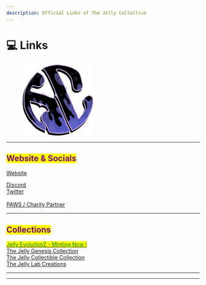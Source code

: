 ```yaml
---
description: Official Links of The Jelly Collective
---
```


# 💻 Links

<div align="left">

<figure><img src="../.gitbook/assets/JClogo.png" alt="" width="188"><figcaption></figcaption></figure>

</div>

***

## <mark style="color:purple;">Website & Socials</mark>

[Website](https://www.thejellycollective.club/)

[Discord](https://discord.gg/thejellycollective)\
[Twitter](https://twitter.com/jellycollective)[\
](https://twitter.com/jellycollective)\
[PAWS / Charity Partner](https://www.paws.org)

***

## <mark style="color:purple;">Collections</mark>

[<mark style="color:green;">Jelly EvolutionZ - Minting Now !</mark>](https://www.thejellycollective.club/EvoMint)\
[The Jelly Genesis Collection](https://opensea.io/collection/the-jelly-genesis-collection)\
[The Jelly Collectible Collection\
](https://opensea.io/collection/jelly-collectibles)[The Jelly Lab Creations\
](https://opensea.io/collection/the-jelly-lab-creations)

***

***
